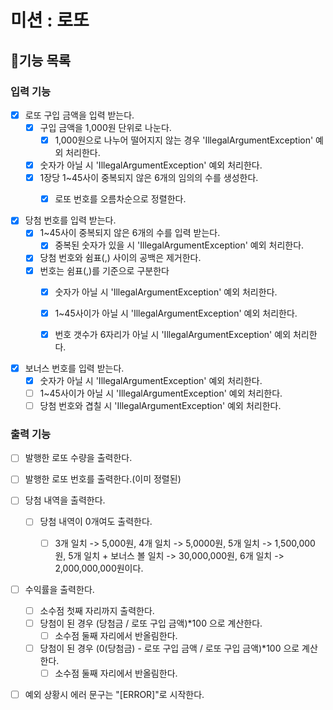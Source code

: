 # **미션 : 로또**

## **📜기능 목록**
 
### 입력 기능
- [x] 로또 구입 금액을 입력 받는다.
  - [x] 구입 금액을 1,000원 단위로 나눈다.
    - [x] 1,000원으로 나누어 떨어지지 않는 경우 'IllegalArgumentException' 예외 처리한다.
  - [x] 숫자가 아닐 시 'IllegalArgumentException' 예외 처리한다.
  - [x] 1장당 1~45사이 중복되지 않은 6개의 임의의 수를 생성한다.
    - [x] 로또 번호를 오름차순으로 정렬한다.


- [x] 당첨 번호를 입력 받는다.
  - [x] 1~45사이 중복되지 않은 6개의 수를 입력 받는다.
    - [x] 중복된 숫자가 있을 시 'IllegalArgumentException' 예외 처리한다.
  - [x] 당첨 번호와 쉼표(,) 사이의 공백은 제거한다.
  - [x] 번호는 쉼표(,)를 기준으로 구분한다
    - [x] 숫자가 아닐 시 'IllegalArgumentException' 예외 처리한다.
    - [x] 1~45사이가 아닐 시 'IllegalArgumentException' 예외 처리한다.
    - [x] 번호 갯수가 6자리가 아닐 시 'IllegalArgumentException' 예외 처리한다.


- [x] 보너스 번호를 입력 받는다.
  - [x] 숫자가 아닐 시 'IllegalArgumentException' 예외 처리한다.
  - [ ] 1~45사이가 아닐 시 'IllegalArgumentException' 예외 처리한다.
  - [ ] 당첨 번호와 겹칠 시 'IllegalArgumentException' 예외 처리한다.

### 출력 기능
- [ ] 발행한 로또 수량을 출력한다.


- [ ] 발행한 로또 번호를 출력한다.(이미 정렬된)


- [ ] 당첨 내역을 출력한다.
  - [ ] 당첨 내역이 0개여도 출력한다.
    - [ ] 3개 일치 -> 5,000원, 4개 일치 -> 5,0000원, 5개 일치 -> 1,500,000원, 
          5개 일치 + 보너스 볼 일치 -> 30,000,000원, 6개 일치 -> 2,000,000,000원이다.


- [ ] 수익률을 출력한다.
  - [ ] 소수점 첫째 자리까지 출력한다.
  - [ ] 당첨이 된 경우 (당첨금 / 로또 구입 금액)*100 으로 계산한다.
    - [ ] 소수점 둘째 자리에서 반올림한다.
  - [ ] 당첨이 된 경우 (0(당첨금) - 로또 구입 금액 / 로또 구입 금액)*100 으로 계산한다.
    - [ ] 소수점 둘째 자리에서 반올림한다.
- [ ] 예외 상황시 에러 문구는 "[ERROR]"로 시작한다.
  

